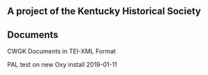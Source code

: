 
## A project of the Kentucky Historical Society
<unclear/>

## Documents
CWGK Documents in TEI-XML Format

PAL test on new Oxy install 2019-01-11